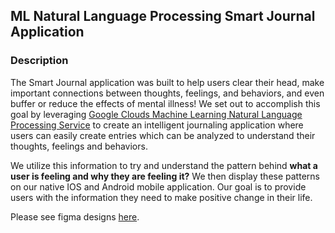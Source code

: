 ## ML Natural Language Processing Smart Journal Application

### Description
The Smart Journal application was built to help users clear their head, make important connections between thoughts, feelings, and behaviors, and even buffer or reduce the effects of mental illness! We set out to accomplish this goal by leveraging [Google Clouds Machine Learning Natural Language Processing Service](https://cloud.google.com/natural-language) to create an intelligent journaling application where users can easily create entries which can be analyzed to understand their thoughts, feelings and behaviors.

We utilize this information to try and understand the pattern behind **what a user is feeling and why they are feeling it?** We then display these patterns on our native IOS and Android mobile application. Our goal is to provide users with the information they need to make positive change in their life.

Please see figma designs [here](https://www.figma.com/file/0l8g4AlfohU0dQrs0E5gOD/RU-Hacks-2020?node-id=15%3A0).
